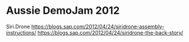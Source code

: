 # Aussie DemoJam 2012

Siri.Drone
https://blogs.sap.com/2012/04/24/siridrone-assembly-instructions/
https://blogs.sap.com/2012/04/24/siridrone-the-back-story/

